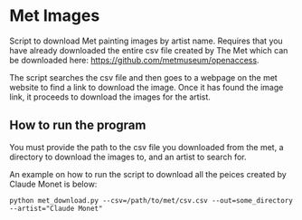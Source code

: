 # Met Images

Script to download Met painting images by artist name. Requires that you have already downloaded the entire csv file created by The Met which can be downloaded here: https://github.com/metmuseum/openaccess.

The script searches the csv file and then goes to a webpage on the met website to find a link to download the image. Once it has found the image link, it proceeds to download the images for the artist.

## How to run the program

You must provide the path to the csv file you downloaded from the met, a directory to download the images to, and an artist to search for.

An example on how to run the script to download all the peices created by Claude Monet is below:

`python met_download.py --csv=/path/to/met/csv.csv --out=some_directory --artist="Claude Monet"`



